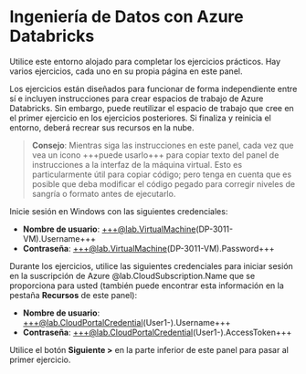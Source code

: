 # Ingeniería de Datos con Azure Databricks

Utilice este entorno alojado para completar los ejercicios prácticos. Hay varios ejercicios, cada uno en su propia página en este panel.

Los ejercicios están diseñados para funcionar de forma independiente entre sí e incluyen instrucciones para crear espacios de trabajo de Azure Databricks. Sin embargo, puede reutilizar el espacio de trabajo que cree en el primer ejercicio en los ejercicios posteriores. Si finaliza y reinicia el entorno, deberá recrear sus recursos en la nube.

> **Consejo**: Mientras siga las instrucciones en este panel, cada vez que vea un icono +++puede usarlo+++ para copiar texto del panel de instrucciones a la interfaz de la máquina virtual. Esto es particularmente útil para copiar código; pero tenga en cuenta que es posible que deba modificar el código pegado para corregir niveles de sangría o formato antes de ejecutarlo.

Inicie sesión en Windows con las siguientes credenciales:

- **Nombre de usuario**: +++@lab.VirtualMachine(DP-3011-VM).Username+++
- **Contraseña**: +++@lab.VirtualMachine(DP-3011-VM).Password+++

Durante los ejercicios, utilice las siguientes credenciales para iniciar sesión en la suscripción de Azure @lab.CloudSubscription.Name que se proporciona para usted (también puede encontrar esta información en la pestaña **Recursos** de este panel):

- **Nombre de usuario**: +++@lab.CloudPortalCredential(User1-).Username+++
- **Contraseña**: +++@lab.CloudPortalCredential(User1-).AccessToken+++

Utilice el botón **Siguiente >** en la parte inferior de este panel para pasar al primer ejercicio.
